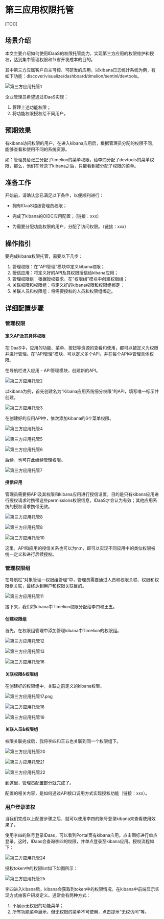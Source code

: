 # 第三应用权限托管

[TOC]

## 场景介绍

本文主要介绍如何使用IDaaS的权限托管能力，实现第三方应用的权限维护和授权，达到集中管理权限和节省开发成本的目的。

其中第三方应属客户自主可控、可研发的应用，以kibana日志统计系统为例，有如下功能：discover/visualize/dashboard/timelion/sentinl/devtools。

![第三方应用托管1](https://github.com/tonitonishier/Operation-Manual/blob/main/%E7%AC%AC%E4%B8%89%E6%96%B9%E5%BA%94%E7%94%A8%E6%89%98%E7%AE%A1%E5%9B%BE%E7%89%87/第三方应用托管1.png?raw=true)

企业管理员希望通过IDaaS实现：

1. 管理上述功能权限；
2. 将功能权限授权给不同用户。



## 预期效果

有kibana访问权限的用户，在进入kibana应用后，根据管理员分配的权限不同，能够查看和使用不同的系统资源。

如：管理员给张三分配了timelion的菜单权限，给李四分配了devtools的菜单权限，那么，他们在登录了kibana之后，只能看到被分配了权限的菜单。



## 准备工作

开始前，请确认您已满足以下条件，以便顺利进行：

* 拥有IDaaS超级管理员权限；

* 完成了kibana的OIDC应用配置；（链接：xxx）
* 为需要分配功能权限的用户，分配了访问权限。（链接：xxx）



## 操作指引

要完成kibana权限托管，需要以下几步：

1. 管理权限：在“API管理”模块中定义kibana权限；
2. 授信应用：将定义好的API及其权限授信给kibana应用；
3. 管理权限组：根据授权要求，在“权限组”模块中创建权限组；
4. 关联权限和权限组：将定义好的kibana权限和权限组绑定；
5. 关联人员和权限组：将需要授权的人员和权限组绑定。



## 详细配置步骤

### 管理权限

#### 定义AP及其具体权限

在IDaaS中，应用的功能、菜单、按钮等资源的查看和使用，都可以被定义为权限并进行管理。在“API管理”模块，可以定义多个API，并在每个API中管理具体权限。

在导航栏进入应用 - API管理模块，创建新的API。

![第三方应用托管2](https://github.com/tonitonishier/Operation-Manual/blob/main/%E7%AC%AC%E4%B8%89%E6%96%B9%E5%BA%94%E7%94%A8%E6%89%98%E7%AE%A1%E5%9B%BE%E7%89%87/第三方应用托管2.png?raw=true)

以kibana为例，首先创建名为“Kibana应用系统细分权限”的API，填写唯一标示并创建。

![第三方应用托管3](https://github.com/tonitonishier/Operation-Manual/blob/main/%E7%AC%AC%E4%B8%89%E6%96%B9%E5%BA%94%E7%94%A8%E6%89%98%E7%AE%A1%E5%9B%BE%E7%89%87/第三方应用托管3.png?raw=true)

在创建好的应用API中，依次添加kibana的6个菜单权限。

![第三方应用托管4](https://github.com/tonitonishier/Operation-Manual/blob/main/%E7%AC%AC%E4%B8%89%E6%96%B9%E5%BA%94%E7%94%A8%E6%89%98%E7%AE%A1%E5%9B%BE%E7%89%87/第三方应用托管4.png?raw=true)

![第三方应用托管5](https://github.com/tonitonishier/Operation-Manual/blob/main/%E7%AC%AC%E4%B8%89%E6%96%B9%E5%BA%94%E7%94%A8%E6%89%98%E7%AE%A1%E5%9B%BE%E7%89%87/第三方应用托管5.png?raw=true)

![第三方应用托管6](https://github.com/tonitonishier/Operation-Manual/blob/main/%E7%AC%AC%E4%B8%89%E6%96%B9%E5%BA%94%E7%94%A8%E6%89%98%E7%AE%A1%E5%9B%BE%E7%89%87/第三方应用托管6.png?raw=true)

后续，也可在此继续管理权限。

![第三方应用托管7](https://github.com/tonitonishier/Operation-Manual/blob/main/%E7%AC%AC%E4%B8%89%E6%96%B9%E5%BA%94%E7%94%A8%E6%89%98%E7%AE%A1%E5%9B%BE%E7%89%87/第三方应用托管7.png?raw=true)

#### 授信应用

管理员需要把API及其权限和kibana应用进行授信设置，目的是只有kibana应用进行授权请求时携带这些permissions权限信息，IDaaS才会认为有效；其他应用系统的授权请求携带无效。

![第三方应用托管8](https://github.com/tonitonishier/Operation-Manual/blob/main/%E7%AC%AC%E4%B8%89%E6%96%B9%E5%BA%94%E7%94%A8%E6%89%98%E7%AE%A1%E5%9B%BE%E7%89%87/第三方应用托管8.png?raw=true)

![第三方应用托管8](https://github.com/tonitonishier/Operation-Manual/blob/main/%E7%AC%AC%E4%B8%89%E6%96%B9%E5%BA%94%E7%94%A8%E6%89%98%E7%AE%A1%E5%9B%BE%E7%89%87/第三方应用托管9.png?raw=true)

![第三方应用托管10](https://github.com/tonitonishier/Operation-Manual/blob/main/%E7%AC%AC%E4%B8%89%E6%96%B9%E5%BA%94%E7%94%A8%E6%89%98%E7%AE%A1%E5%9B%BE%E7%89%87/第三方应用托管10.png?raw=true)

这里，API和应用的授信关系也可以为n:n，即可以实现不同应用中的类似权限被统一定义和进行后续授权。

### 管理权限组

在导航栏“对象管理—权限组管理”中，管理员需要通过人员和权限关联、权限和权限组关联，最终达到用户和权限关联目的。

![第三方应用托管11](https://github.com/tonitonishier/Operation-Manual/blob/main/%E7%AC%AC%E4%B8%89%E6%96%B9%E5%BA%94%E7%94%A8%E6%89%98%E7%AE%A1%E5%9B%BE%E7%89%87/第三方应用托管11.png?raw=true)

接下来，我们将kibana中Timelion权限分配给李四和王五。

#### 创建权限组

首先，在权限组管理中添加管理kibana中Timelion的权限组。

![第三方应用托管12](https://github.com/tonitonishier/Operation-Manual/blob/main/%E7%AC%AC%E4%B8%89%E6%96%B9%E5%BA%94%E7%94%A8%E6%89%98%E7%AE%A1%E5%9B%BE%E7%89%87/第三方应用托管12.png?raw=true)

![第三方应用托管13](https://github.com/tonitonishier/Operation-Manual/blob/main/%E7%AC%AC%E4%B8%89%E6%96%B9%E5%BA%94%E7%94%A8%E6%89%98%E7%AE%A1%E5%9B%BE%E7%89%87/第三方应用托管13.png?raw=true)

![第三方应用托管16](https://github.com/tonitonishier/Operation-Manual/blob/main/%E7%AC%AC%E4%B8%89%E6%96%B9%E5%BA%94%E7%94%A8%E6%89%98%E7%AE%A1%E5%9B%BE%E7%89%87/第三方应用托管16.png?raw=true)

#### 关联权限&权限组

在创建好的权限组中，关联之前定义的kibana权限。

![第三方应用托管17.png](https://github.com/tonitonishier/Operation-Manual/blob/main/%E7%AC%AC%E4%B8%89%E6%96%B9%E5%BA%94%E7%94%A8%E6%89%98%E7%AE%A1%E5%9B%BE%E7%89%87/%E7%AC%AC%E4%B8%89%E6%96%B9%E5%BA%94%E7%94%A8%E6%89%98%E7%AE%A117.png?raw=true)

![第三方应用托管18](https://github.com/tonitonishier/Operation-Manual/blob/main/%E7%AC%AC%E4%B8%89%E6%96%B9%E5%BA%94%E7%94%A8%E6%89%98%E7%AE%A1%E5%9B%BE%E7%89%87/第三方应用托管18.png?raw=true)

![第三方应用托管19](https://github.com/tonitonishier/Operation-Manual/blob/main/%E7%AC%AC%E4%B8%89%E6%96%B9%E5%BA%94%E7%94%A8%E6%89%98%E7%AE%A1%E5%9B%BE%E7%89%87/第三方应用托管19.png?raw=true)

#### 关联人员&权限组

权限关联完成后，我将李四和王五也关联到同一个权限组下。

![第三方应用托管20](https://github.com/tonitonishier/Operation-Manual/blob/main/%E7%AC%AC%E4%B8%89%E6%96%B9%E5%BA%94%E7%94%A8%E6%89%98%E7%AE%A1%E5%9B%BE%E7%89%87/第三方应用托管20.png?raw=true)

![第三方应用托管21](https://github.com/tonitonishier/Operation-Manual/blob/main/%E7%AC%AC%E4%B8%89%E6%96%B9%E5%BA%94%E7%94%A8%E6%89%98%E7%AE%A1%E5%9B%BE%E7%89%87/第三方应用托管21.png?raw=true)

![第三方应用托管22](https://github.com/tonitonishier/Operation-Manual/blob/main/%E7%AC%AC%E4%B8%89%E6%96%B9%E5%BA%94%E7%94%A8%E6%89%98%E7%AE%A1%E5%9B%BE%E7%89%87/第三方应用托管22.png?raw=true)

到这里，管理员配置部分就完成了。

配置的相关内容，是如何通过API接口调用方式实现授权功能（链接：xxx）。

### 用户登录鉴权

当我们完成以上配置步骤之后，就可以使用李四的账号登录kibana来查看使用效果了。

使用李四的账号登录IDaas，可以看到Portal页有kibana应用，点击图标进行单点登录。这时，IDaas会查询李四的权限，并单点登录至kibana应用。授权流程如下：

![第三方应用托管24](https://github.com/tonitonishier/Operation-Manual/blob/main/%E7%AC%AC%E4%B8%89%E6%96%B9%E5%BA%94%E7%94%A8%E6%89%98%E7%AE%A1%E5%9B%BE%E7%89%87/第三方应用托管24.png?raw=true)

授权token中的权限list如下如图所示：

![第三方应用托管25](https://github.com/tonitonishier/Operation-Manual/blob/main/%E7%AC%AC%E4%B8%89%E6%96%B9%E5%BA%94%E7%94%A8%E6%89%98%E7%AE%A1%E5%9B%BE%E7%89%87/第三方应用托管25.png?raw=true)

李四进入kibana后，kibana会获取到token中的权限情况，在kibana中前端显示实现方式由客户研发定义。通常会有两种方式：

1. 不展示无权限的功能菜单；
2. 所有功能菜单展示，但无权限的菜单不可使用，点击提示“无权访问”等。
